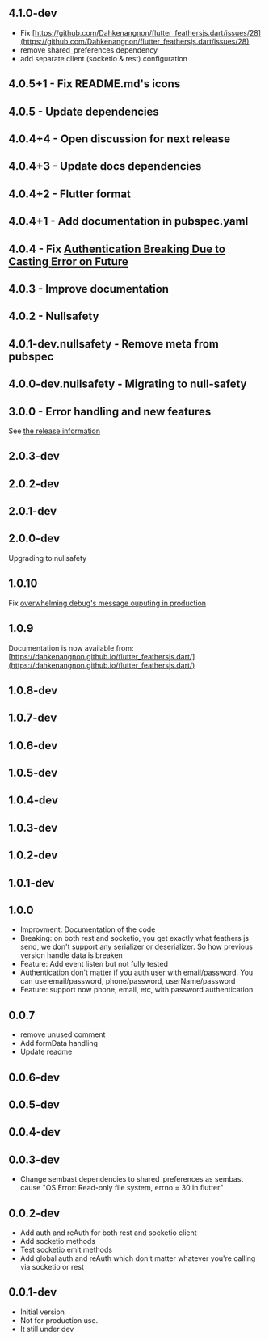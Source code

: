 ## 4.1.0-dev

- Fix [https://github.com/Dahkenangnon/flutter_feathersjs.dart/issues/28](https://github.com/Dahkenangnon/flutter_feathersjs.dart/issues/28)
- remove shared_preferences dependency
- add separate client (socketio & rest) configuration  

## 4.0.5+1 - Fix README.md's icons

## 4.0.5 - Update dependencies

## 4.0.4+4 - Open discussion for next release

## 4.0.4+3 - Update docs dependencies

## 4.0.4+2 - Flutter format

## 4.0.4+1 - Add documentation in pubspec.yaml

## 4.0.4 - Fix [Authentication Breaking Due to Casting Error on Future](https://github.com/Dahkenangnon/flutter_feathersjs.dart/issues/22)

## 4.0.3 - Improve documentation

## 4.0.2 - Nullsafety

## 4.0.1-dev.nullsafety - Remove meta from pubspec

## 4.0.0-dev.nullsafety - Migrating to null-safety

## 3.0.0 - Error handling and new features

See [the release information](https://github.com/Dahkenangnon/flutter_feathersjs.dart/releases/tag/V3.0.0)

## 2.0.3-dev

## 2.0.2-dev

## 2.0.1-dev

## 2.0.0-dev

Upgrading to nullsafety

## 1.0.10

Fix [overwhelming debug's message ouputing in production](https://github.com/Dahkenangnon/flutter_feathersjs.dart/discussions/6#discussion-2051014)

## 1.0.9

Documentation is now available from: [https://dahkenangnon.github.io/flutter_feathersjs.dart/](https://dahkenangnon.github.io/flutter_feathersjs.dart/)

## 1.0.8-dev

## 1.0.7-dev

## 1.0.6-dev

## 1.0.5-dev

## 1.0.4-dev

## 1.0.3-dev

## 1.0.2-dev

## 1.0.1-dev

## 1.0.0

- Improvment: Documentation of the code
- Breaking: on both rest and socketio, you get exactly what feathers js send,  we don't support any serializer or deserializer. So how previous version handle data is breaken
- Feature: Add event listen but not fully tested
- Authentication don't matter if you auth user with email/password. You can use email/password, phone/password, userName/password
- Feature: support now phone, email, etc, with password authentication

## 0.0.7

- remove unused comment
- Add formData handling
- Update readme

## 0.0.6-dev

## 0.0.5-dev

## 0.0.4-dev

## 0.0.3-dev

- Change sembast dependencies to shared_preferences as sembast cause "OS Error: Read-only file system, errno = 30 in flutter"

## 0.0.2-dev

- Add auth and reAuth for both rest and socketio client
- Add socketio methods
- Test socketio emit methods
- Add global auth and reAuth which don't matter whatever you're calling via socketio or rest

## 0.0.1-dev

- Initial version
- Not for production use.
- It still under dev
